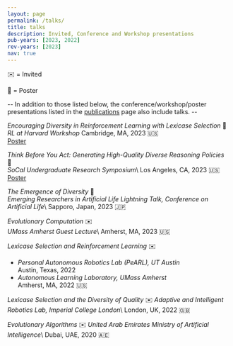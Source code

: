 ```yaml
---
layout: page
permalink: /talks/
title: talks
description: Invited, Conference and Workshop presentations
pub-years: [2023, 2022]
rev-years: [2023]
nav: true
---
```

:envelope: = Invited

:pushpin: = Poster

-- In addition to those listed below, the conference/workshop/poster presentations listed in the [publications](/publications) page also include talks. --

*Encouraging Diversity in Reinforcement Learning with Lexicase Selection* :pushpin:     
*RL at Harvard Workshop* Cambridge, MA, 2023 :us:    
<a href="{{ '/assets/pdf/posters/RL_Harvard.pdf' | prepend: site.baseurl | prepend: site.url }}" class="nav-link btn btn-sm z-depth-0" role="button">Poster</a>

*Think Before You Act: Generating High-Quality Diverse Reasoning Policies* :pushpin:    
*SoCal Undergraduate Research Symposium*\ Los Angeles, CA, 2023 :us:    
<a href="{{ '/assets/pdf/posters/RL_Harvard.pdf' | prepend: site.baseurl | prepend: site.url }}" class="nav-link btn btn-sm z-depth-0" role="button">Poster</a>

*The Emergence of Diversity*  :briefcase:    
*Emerging Researchers in Artificial Life Lightning Talk, Conference on Artificial Life*\ Sapporo, Japan, 2023 :jp:

*Evolutionary Computation* :envelope:    
*UMass Amherst Guest Lecture*\ Amherst, MA, 2023 :us:

*Lexicase Selection and Reinforcement Learning* :envelope:    
- *Personal Autonomous Robotics Lab (PeARL), UT Austin*\
Austin, Texas, 2022    
- *Autonomous Learning Laboratory, UMass Amherst*\
Amherst, MA, 2022 :us:


*Lexicase Selection and the Diversity of Quality* :envelope: *Adaptive and Intelligent Robotics Lab, Imperial College London*\ London, UK, 2022 :uk:


*Evolutionary Algorithms* :envelope: *United Arab Emirates Ministry of Artificial Intelligence*\ Dubai, UAE, 2020 :united_arab_emirates: